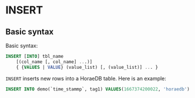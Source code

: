# INSERT

## Basic syntax

Basic syntax:

```sql
INSERT [INTO] tbl_name
    [(col_name [, col_name] ...)]
    { {VALUES | VALUE} (value_list) [, (value_list)] ... }
```

`INSERT` inserts new rows into a HoraeDB table. Here is an example:

```sql
INSERT INTO demo(`time_stammp`, tag1) VALUES(1667374200022, 'horaedb')
```
